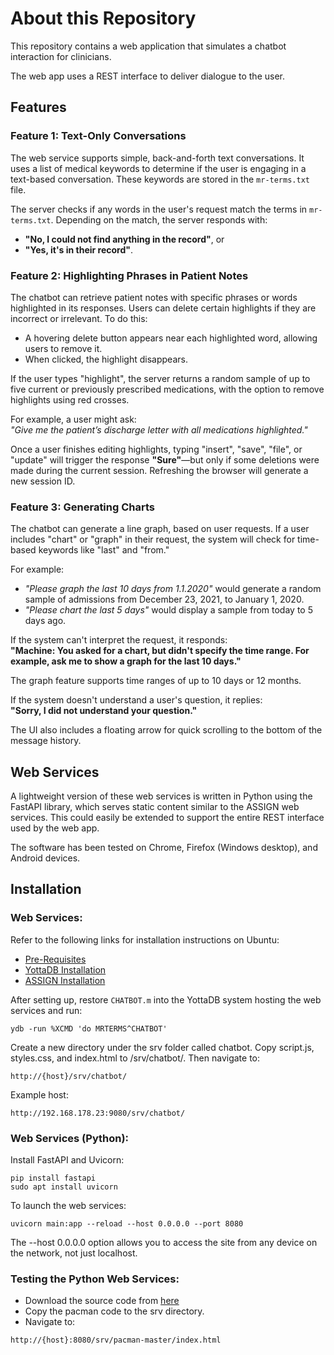 # About this Repository

This repository contains a web application that simulates a chatbot interaction for clinicians.

The web app uses a REST interface to deliver dialogue to the user.

## Features

### Feature 1: Text-Only Conversations

The web service supports simple, back-and-forth text conversations. It uses a list of medical keywords to determine if the user is engaging in a text-based conversation. These keywords are stored in the `mr-terms.txt` file.

The server checks if any words in the user's request match the terms in `mr-terms.txt`. Depending on the match, the server responds with:
- **"No, I could not find anything in the record"**, or
- **"Yes, it's in their record"**.

### Feature 2: Highlighting Phrases in Patient Notes

The chatbot can retrieve patient notes with specific phrases or words highlighted in its responses. Users can delete certain highlights if they are incorrect or irrelevant. To do this:
- A hovering delete button appears near each highlighted word, allowing users to remove it.
- When clicked, the highlight disappears.

If the user types "highlight", the server returns a random sample of up to five current or previously prescribed medications, with the option to remove highlights using red crosses.

For example, a user might ask:  
*"Give me the patient’s discharge letter with all medications highlighted."*

Once a user finishes editing highlights, typing "insert", "save", "file", or "update" will trigger the response **"Sure"**—but only if some deletions were made during the current session. Refreshing the browser will generate a new session ID.

### Feature 3: Generating Charts

The chatbot can generate a line graph, based on user requests. If a user includes "chart" or "graph" in their request, the system will check for time-based keywords like "last" and "from."

For example:
- *"Please graph the last 10 days from 1.1.2020"* would generate a random sample of admissions from December 23, 2021, to January 1, 2020.
- *"Please chart the last 5 days"* would display a sample from today to 5 days ago.

If the system can't interpret the request, it responds:  
**"Machine: You asked for a chart, but didn't specify the time range. For example, ask me to show a graph for the last 10 days."**

The graph feature supports time ranges of up to 10 days or 12 months.

If the system doesn't understand a user's question, it replies:  
**"Sorry, I did not understand your question."**

The UI also includes a floating arrow for quick scrolling to the bottom of the message history.

## Web Services

A lightweight version of these web services is written in Python using the FastAPI library, which serves static content similar to the ASSIGN web services. This could easily be extended to support the entire REST interface used by the web app.

The software has been tested on Chrome, Firefox (Windows desktop), and Android devices.

## Installation

### Web Services:

Refer to the following links for installation instructions on Ubuntu:

- [Pre-Requisites](https://github.com/endeavourhealth-discovery/ASSIGN/blob/master/documentation/Pre_Requisites.md)
- [YottaDB Installation](https://github.com/endeavourhealth-discovery/ASSIGN/blob/master/documentation/YottaDB_Install.md)
- [ASSIGN Installation](https://github.com/endeavourhealth-discovery/ASSIGN/blob/master/documentation/ASSIGN_Install.md)

After setting up, restore `CHATBOT.m` into the YottaDB system hosting the web services and run:
```
ydb -run %XCMD 'do MRTERMS^CHATBOT'
```
Create a new directory under the srv folder called chatbot.
Copy script.js, styles.css, and index.html to /srv/chatbot/.
Then navigate to:
```
http://{host}/srv/chatbot/
```
Example host:
```
http://192.168.178.23:9080/srv/chatbot/
```
### Web Services (Python):
Install FastAPI and Uvicorn:
```
pip install fastapi
sudo apt install uvicorn
````
To launch the web services:
```
uvicorn main:app --reload --host 0.0.0.0 --port 8080
```
The --host 0.0.0.0 option allows you to access the site from any device on the network, not just localhost.

### Testing the Python Web Services:
- Download the source code from [here](https://github.com/luciopanepinto/pacman)
- Copy the pacman code to the srv directory.
- Navigate to:
```
http://{host}:8080/srv/pacman-master/index.html
````
